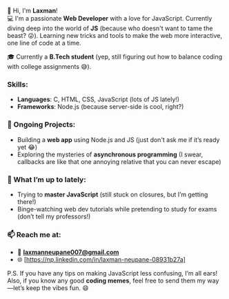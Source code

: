 👋 Hi, I'm **Laxman**!  
💻 I'm a passionate **Web Developer** with a love for JavaScript. Currently diving deep into the world of **JS** (because who doesn't want to tame the beast? 😜). Learning new tricks and tools to make the web more interactive, one line of code at a time.  

🎓 Currently a **B.Tech student** (yep, still figuring out how to balance coding with college assignments 😅).  

### Skills:
- **Languages**: C, HTML, CSS, JavaScript (lots of JS lately!)
- **Frameworks**: Node.js (because server-side is cool, right?)
  
### 🚀 Ongoing Projects:
- Building a **web app** using Node.js and JS (just don't ask me if it’s ready yet 😂)
- Exploring the mysteries of **asynchronous programming** (I swear, callbacks are like that one annoying relative that you can never escape)

### 📌 What I’m up to lately:
- Trying to **master JavaScript** (still stuck on closures, but I’m getting there!)
- Binge-watching web dev tutorials while pretending to study for exams (don’t tell my professors!)

### 📫 Reach me at:
- 📧 **laxmanneupane007@gmail.com**  
- 🌐 [https://np.linkedin.com/in/laxman-neupane-08931b27a]

P.S. If you have any tips on making JavaScript less confusing, I’m all ears! Also, if you know any good **coding memes**, feel free to send them my way—let’s keep the vibes fun. 😄
    

<!---
TheRealLaxman/TheRealLaxman is a ✨ special ✨ repository because its `README.md` (this file) appears on your GitHub profile.
You can click the Preview link to take a look at your changes.
--->
